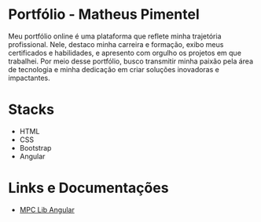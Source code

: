 # Portfólio - Matheus Pimentel
Meu portfólio online é uma plataforma que reflete minha trajetória profissional. Nele, destaco minha carreira e formação, exibo meus certificados e habilidades, e apresento com orgulho os projetos em que trabalhei. Por meio desse portfólio, busco transmitir minha paixão pela área de tecnologia e minha dedicação em criar soluções inovadoras e impactantes.

# Stacks
- HTML
- CSS
- Bootstrap
- Angular

# Links e Documentações
- [MPC Lib Angular]()
